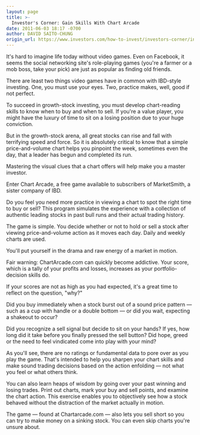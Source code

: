 ```yaml
---
layout: page
title: >-
  Investor's Corner: Gain Skills With Chart Arcade
date: 2011-06-03 18:17 -0700
author: DAVID SAITO-CHUNG
origin_url: https://www.investors.com/how-to-invest/investors-corner/investors-corner-gain-skills-with-chart-arcade
---
```





It's hard to imagine life today without video games. Even on Facebook, it seems the social networking site's role-playing games (you're a farmer or a mob boss, take your pick) are just as popular as finding old friends.

  

There are least two things video games have in common with IBD-style investing. One, you must use your eyes. Two, practice makes, well, good if not perfect.

  

To succeed in growth-stock investing, you must develop chart-reading skills to know when to buy and when to sell. If you're a value player, you might have the luxury of time to sit on a losing position due to your huge conviction.

  

But in the growth-stock arena, all great stocks can rise and fall with terrifying speed and force. So it is absolutely critical to know that a simple price-and-volume chart helps you pinpoint the week, sometimes even the day, that a leader has begun and completed its run.

  

Mastering the visual clues that a chart offers will help make you a master investor.

  

Enter Chart Arcade, a free game available to subscribers of MarketSmith, a sister company of IBD.

  

Do you feel you need more practice in viewing a chart to spot the right time to buy or sell? This program simulates the experience with a collection of authentic leading stocks in past bull runs and their actual trading history.

  

The game is simple. You decide whether or not to hold or sell a stock after viewing price-and-volume action as it moves each day. Daily and weekly charts are used.

  

You'll put yourself in the drama and raw energy of a market in motion.

  

Fair warning: ChartArcade.com can quickly become addictive. Your score, which is a tally of your profits and losses, increases as your portfolio-decision skills do.

  

If your scores are not as high as you had expected, it's a great time to reflect on the question, "why?"

  

Did you buy immediately when a stock burst out of a sound price pattern — such as a cup with handle or a double bottom — or did you wait, expecting a shakeout to occur?

  

Did you recognize a sell signal but decide to sit on your hands? If yes, how long did it take before you finally pressed the sell button? Did hope, greed or the need to feel vindicated come into play with your mind?

  

As you'll see, there are no ratings or fundamental data to pore over as you play the game. That's intended to help you sharpen your chart skills and make sound trading decisions based on the action enfolding — not what you feel or what others think.

  

You can also learn heaps of wisdom by going over your past winning and losing trades. Print out charts, mark your buy and sell points, and examine the chart action. This exercise enables you to objectively see how a stock behaved without the distraction of the market actually in motion.

  

The game — found at Chartarcade.com — also lets you sell short so you can try to make money on a sinking stock. You can even skip charts you're unsure about.




